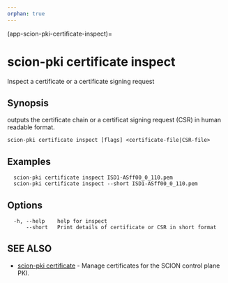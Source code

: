 ```yaml
---
orphan: true
---
```


(app-scion-pki-certificate-inspect)=

# scion-pki certificate inspect

Inspect a certificate or a certificate signing request
## Synopsis

outputs the certificate chain or a certificat signing
request (CSR) in human readable format.

```
scion-pki certificate inspect [flags] <certificate-file|CSR-file>
```
## Examples

```
  scion-pki certificate inspect ISD1-ASff00_0_110.pem
  scion-pki certificate inspect --short ISD1-ASff00_0_110.pem
```
## Options

```
  -h, --help    help for inspect
      --short   Print details of certificate or CSR in short format
```
## SEE ALSO

* [scion-pki certificate](scion-pki_certificate.md)	 - Manage certificates for the SCION control plane PKI.

